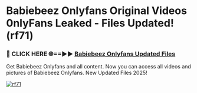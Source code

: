 # Babiebeez Onlyfans Original Videos 0nlyFans Leaked - Files Updated! (rf71)

<h3>🔴 CLICK HERE 🌐==►► <a href="https://tinyurl.com/2m67pmp6" rel="nofollow">Babiebeez Onlyfans Updated Files</a></h3>

Get Babiebeez Onlyfans and all content. Now you can access all videos and pictures of Babiebeez Onlyfans. New Updated Files 2025!

[![rf71](https://i.imgur.com/H4QAA4z.gif)](https://tinyurl.com/2m67pmp6)